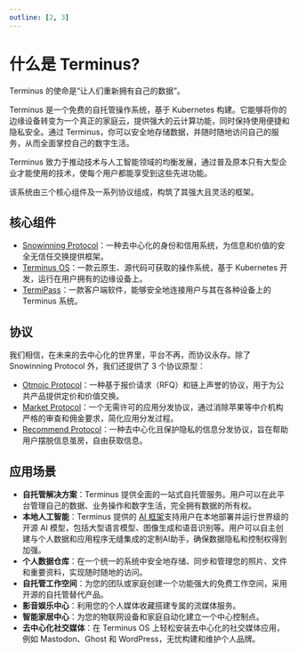 ```yaml
---
outline: [2, 3]
---
```


# 什么是 Terminus?

Terminus 的使命是“让人们重新拥有自己的数据”。

Terminus 是一个免费的自托管操作系统，基于 Kubernetes 构建。它能够将你的边缘设备转变为一个真正的家庭云，提供强大的云计算功能，同时保持使用便捷和隐私安全。通过 Terminus，你可以安全地存储数据，并随时随地访问自己的服务，从而全面掌控自己的数字生活。

Terminus 致力于推动技术与人工智能领域的均衡发展，通过普及原本只有大型企业才能使用的技术，使每个用户都能享受到这些先进功能。

该系统由三个核心组件及一系列协议组成，构筑了其强大且灵活的框架。

## 核心组件

- [Snowinning Protocol](../../developer/contribute/snowinning/overview)：一种去中心化的身份和信用系统，为信息和价值的安全无信任交换提供框架。
- [Terminus OS](../terminus/overview.md)：一款云原生、源代码可获取的操作系统，基于 Kubernetes 开发，运行在用户拥有的边缘设备上。
- [TermiPass](../../how-to/termipass/overview.md)：一款客户端软件，能够安全地连接用户与其在各种设备上的 Terminus 系统。

## 协议

我们相信，在未来的去中心化的世界里，平台不再，而协议永存。除了 Snowinning Protocol 外，我们还提供了 3 个协议原型：

- [Otmoic Protocol](../protocol/otmoic.md)：一种基于报价请求（RFQ）和链上声誉的协议，用于为公共产品提供定价和价值交换。
- [Market Protocol](../protocol/market.md)：一个无需许可的应用分发协议，通过消除苹果等中介机构严格的审查和佣金要求，简化应用分发过程。
- [Recommend Protocol](../protocol/recommend.md)：一种去中心化且保护隐私的信息分发协议，旨在帮助用户摆脱信息茧房，自由获取信息。

## 应用场景

* **自托管解决方案**：Terminus 提供全面的一站式自托管服务。用户可以在此平台管理自己的数据、业务操作和数字生活，完全拥有数据的所有权。
* **本地人工智能**：Terminus 提供的 [AI 框架](../terminus/ai.md)支持用户在本地部署并运行世界级的开源 AI 模型，包括大型语言模型、图像生成和语音识别等。用户可以自主创建与个人数据和应用程序无缝集成的定制AI助手，确保数据隐私和控制权得到加强。
* **个人数据仓库**：在一个统一的系统中安全地存储、同步和管理您的照片、文件和重要资料，实现随时随地的访问。
* **自托管工作空间**：为您的团队或家庭创建一个功能强大的免费工作空间，采用开源的自托管替代产品。
* **影音娱乐中心**：利用您的个人媒体收藏搭建专属的流媒体服务。
* **智能家居中心**：为您的物联网设备和家庭自动化建立一个中心控制点。
* **去中心化社交媒体**：在 Terminus OS 上轻松安装去中心化的社交媒体应用，例如 Mastodon、Ghost 和 WordPress，无忧构建和维护个人品牌。

